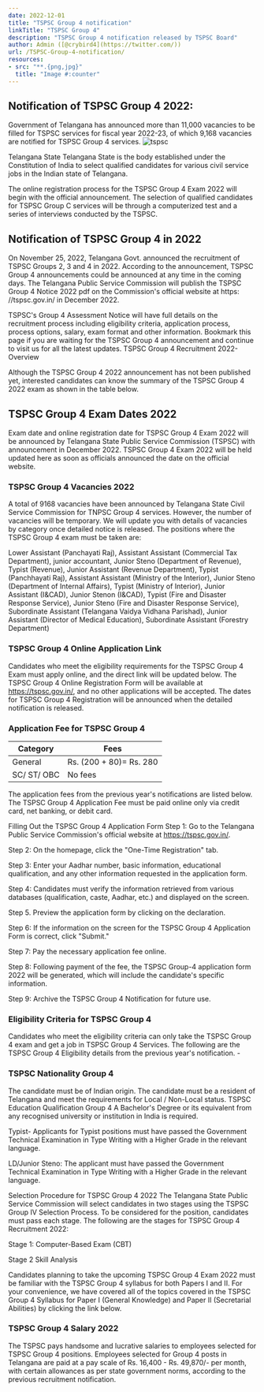 ```yaml
---
date: 2022-12-01
title: "TSPSC Group 4 notification"
linkTitle: "TSPSC Group 4"
description: "TSPSC Group 4 notification released by TSPSC Board"
author: Admin ([@crybird4](https://twitter.com/))
url: /TSPSC-Group-4-notification/
resources:
- src: "**.{png,jpg}"
  title: "Image #:counter"
---
```




## Notification of  TSPSC Group 4 2022:

Government of Telangana has announced more than 11,000 vacancies to be filled for TSPSC services for fiscal year 2022-23, of which 9,168 vacancies are notified for TSPSC Group 4 services.
![tspsc](https://assets.thehansindia.com/h-upload/2022/03/26/1283747-tspsc.webp)

 Telangana State Telangana State is the body established under the Constitution of India to select qualified candidates for various civil service jobs in the Indian state of Telangana.


 The online registration process for the TSPSC Group 4 Exam 2022 will begin with the official announcement. The selection of qualified candidates for TSPSC Group C services will be through a computerized test and a series of interviews conducted by the TSPSC.

## Notification  of TSPSC Group 4 in 2022
On November 25, 2022, Telangana Govt. announced the recruitment of TSPSC Groups 2, 3 and 4 in 2022. According to the announcement, TSPSC Group 4 announcements could be announced at any time in the coming days. The Telangana Public Service Commission will publish the TSPSC Group 4 Notice 2022 pdf on the Commission's official website at https:
//tspsc.gov.in/ in December 2022. 

TSPSC's Group 4 Assessment Notice will have full details on the recruitment process including eligibility criteria, application process, process options, salary, exam format and other information.
 Bookmark this page if you are waiting for the TSPSC Group 4 announcement and continue to visit us for all the latest updates. TSPSC Group 4 Recruitment 2022- Overview

Although the TSPSC Group 4 2022 announcement has not been published yet, interested candidates can know the summary of the TSPSC Group 4 2022 exam as shown in the table below.


## TSPSC Group 4 Exam Dates 2022
Exam date and online registration date for TSPSC Group 4 Exam 2022 will be announced by Telangana State Public Service Commission (TSPSC) with announcement in December 2022. TSPSC Group 4 Exam 2022 will be held updated here as soon as officials announced the date on the official website.


### TSPSC Group 4 Vacancies 2022

A total of 9168 vacancies have been announced by Telangana State Civil Service Commission for TNPSC Group 4 services. However, the number of vacancies will be temporary. We will update you with details of vacancies by category once detailed notice is released. The positions where the TSPSC Group 4 exam must be taken are:

Lower Assistant (Panchayati Raj),
Assistant Assistant (Commercial Tax Department),
junior accountant,
Junior Steno (Department of Revenue),
Typist (Revenue),
Junior Assistant (Revenue Department),
Typist (Panchhayati Raj),
Assistant Assistant (Ministry of the Interior),
Junior Steno (Department of Internal Affairs),
Typist (Ministry of Interior),
Junior Assistant (I&CAD),
Junior Stenon (I&CAD),
Typist (Fire and Disaster Response Service),
Junior Steno (Fire and Disaster Response Service),
Subordinate Assistant (Telangana Vaidya Vidhana Parishad),
Junior Assistant (Director of Medical Education),
Subordinate Assistant (Forestry Department)


### TSPSC Group 4 Online Application Link

Candidates who meet the eligibility requirements for the TSPSC Group 4 Exam must apply online, and the direct link will be updated below. The TSPSC Group 4 Online Registration Form will be available at https://tspsc.gov.in/, and no other applications will be accepted. The dates for TSPSC Group 4 Registration will be announced when the detailed notification is released.


### Application Fee for TSPSC Group 4


|**Category**  | **Fees**  |
|--|--|
|General  |Rs. (200 + 80)= Rs. 280  |
|SC/ ST/ OBC |   No fees| 


The application fees from the previous year's notifications are listed below. The TSPSC Group 4 Application Fee must be paid online only via credit card, net banking, or debit card.


Filling Out the TSPSC Group 4 Application Form
Step 1: Go to the Telangana Public Service Commission's official website at https://tspsc.gov.in/.

Step 2: On the homepage, click the "One-Time Registration" tab.

Step 3: Enter your Aadhar number, basic information, educational qualification, and any other information requested in the application form.

Step 4: Candidates must verify the information retrieved from various databases (qualification, caste, Aadhar, etc.) and displayed on the screen.

Step 5. Preview the application form by clicking on the declaration.

Step 6: If the information on the screen for the TSPSC Group 4 Application Form is correct, click "Submit."

Step 7: Pay the necessary application fee online.

Step 8: Following payment of the fee, the TSPSC Group-4 application form 2022 will be generated, which will include the candidate's specific information.

Step 9: Archive the TSPSC Group 4 Notification for future use.

### Eligibility Criteria for TSPSC Group 4
Candidates who meet the eligibility criteria can only take the TSPSC Group 4 exam and get a job in TSPSC Group 4 Services. The following are the TSPSC Group 4 Eligibility details from the previous year's notification. -

### TSPSC Nationality Group 4
The candidate must be of Indian origin.
The candidate must be a resident of Telangana and meet the requirements for Local / Non-Local status.
TSPSC Education Qualification Group 4
A Bachelor's Degree or its equivalent from any recognised university or institution in India is required.

Typist- Applicants for Typist positions must have passed the Government Technical Examination in Type Writing with a Higher Grade in the relevant language.

LD/Junior Steno: The applicant must have passed the Government Technical Examination in Type Writing with a Higher Grade in the relevant language.

Selection Procedure for TSPSC Group 4 2022
The Telangana State Public Service Commission will select candidates in two stages using the TSPSC Group IV Selection Process. To be considered for the position, candidates must pass each stage. The following are the stages for TSPSC Group 4 Recruitment 2022:

Stage 1: Computer-Based Exam (CBT)

Stage 2 Skill Analysis


Candidates planning to take the upcoming TSPSC Group 4 Exam 2022 must be familiar with the TSPSC Group 4 syllabus for both Papers I and II. For your convenience, we have covered all of the topics covered in the TSPSC Group 4 Syllabus for Paper I (General Knowledge) and Paper II (Secretarial Abilities) by clicking the link below.



### TSPSC Group 4 Salary 2022
The TSPSC pays handsome and lucrative salaries to employees selected for TSPSC Group 4 positions. Employees selected for Group 4 posts in Telangana are paid at a pay scale of Rs. 16,400 - Rs. 49,870/- per month, with certain allowances as per state government norms, according to the previous recruitment notification.

